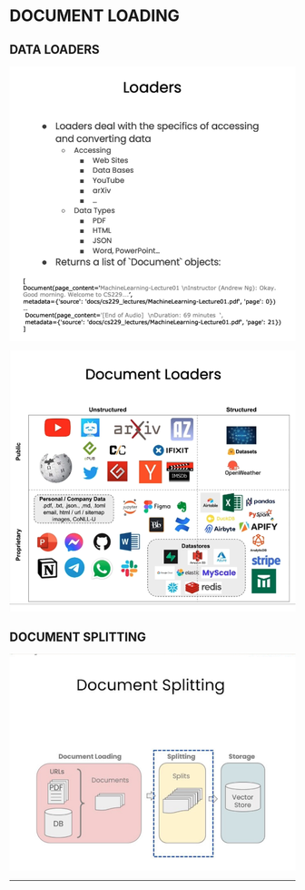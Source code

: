 # DOCUMENT LOADING

## DATA LOADERS

![alt text](image.png)

![alt text](image-1.png)

## DOCUMENT SPLITTING

![alt text](image-2.png)

---
